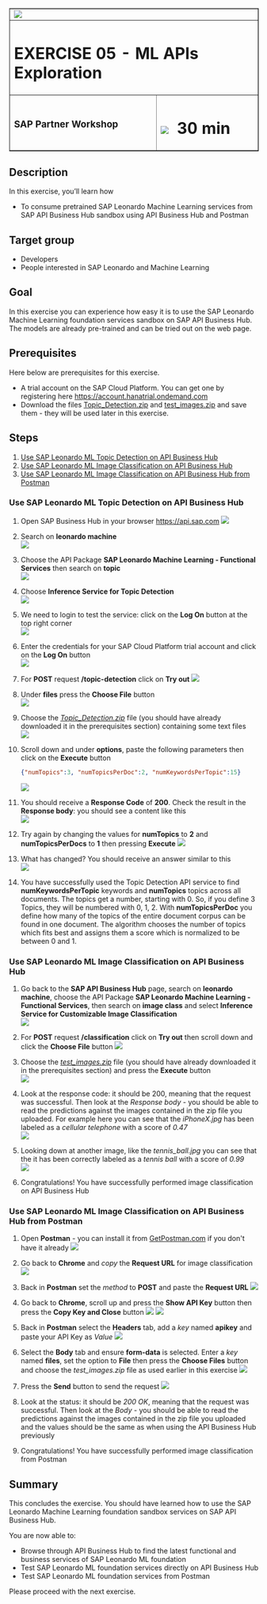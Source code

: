 <table width=100% border=>
<tr><td colspan=2><img src="images/spacer.png"></td></tr>
<tr><td colspan=2><h1>EXERCISE 05 - ML APIs Exploration</h1></td></tr>
<tr><td><h3>SAP Partner Workshop</h3></td><td><h1><img src="images/clock.png"> &nbsp;30 min</h1></td></tr>
</table>


## Description
In this exercise, you’ll learn how

* To consume pretrained SAP Leonardo Machine Learning services from SAP API Business Hub sandbox using API Business Hub and Postman

## Target group

* Developers
* People interested in SAP Leonardo and Machine Learning


## Goal

In this exercise you can experience how easy it is to use the SAP Leonardo Machine Learning foundation services sandbox on SAP API Business Hub. The models are already pre-trained and can be tried out on the web page.


## Prerequisites

Here below are prerequisites for this exercise.

* A trial account on the SAP Cloud Platform. You can get one by registering here <https://account.hanatrial.ondemand.com>
* Download the files [Topic_Detection.zip](files/Topic_Detection.zip?raw=true) and [test_images.zip](files/test_images.zip?raw=true) and save them - they will be used later in this exercise.


## Steps

1. [Use SAP Leonardo ML Topic Detection on API Business Hub](#topic-detection)
1. [Use SAP Leonardo ML Image Classification on API Business Hub](#image-classification)
1. [Use SAP Leonardo ML Image Classification on API Business Hub from Postman](#image-classification-postman)



### <a name="topic-detection"></a> Use SAP Leonardo ML Topic Detection on API Business Hub
1. Open SAP Business Hub in your browser <https://api.sap.com>
	![](images/01.png)

1. 	Search on **leonardo machine**  
	![](images/02.png)

1. 	Choose the API Package **SAP Leonardo Machine Learning - Functional Services** then search on **topic**  
	![](images/03.png)

1. 	Choose **Inference Service for Topic Detection**  
	![](images/04.png)

1. We need to login to test the service: click on the **Log On** button at the top right corner  
	![](images/05.png)

1. Enter the credentials for your SAP Cloud Platform trial account and click on the **Log On** button  
	![](images/06.png)

1. For **POST** request **/topic-detection** click on **Try out**
	![](images/07.png)

1. Under **files** press the **Choose File** button  
	![](images/08.png)

1. Choose the *[Topic_Detection.zip](files/Topic_Detection.zip?raw=true)* file (you should have already downloaded it in the prerequisites section) containing some text files  
	![](images/09.png)

1. Scroll down and under **options**, paste the following parameters then click on the **Execute** button  

	```json
	{"numTopics":3, "numTopicsPerDoc":2, "numKeywordsPerTopic":15}
	```
	![](images/10.png)

1. You should receive a **Response Code** of **200**. Check the result in the **Response body**: you should see a content like this  
	![](images/11.png)

1. Try again by changing the values for **numTopics** to **2** and **numTopicsPerDocs** to **1**  then pressing **Execute**
	![](images/12.png)

1. What has changed? You should receive an answer similar to this  
	![](images/13.png)

1. You have successfully used the Topic Detection API service to find **numKeywordsPerTopic** keywords and **numTopics** topics across all documents. The topics get a number, starting with 0. So, if you define 3 Topics, they will be numbered with 0, 1, 2. With **numTopicsPerDoc** you define how many of the topics of the entire document corpus can be found in one document. The algorithm chooses the number of topics which fits best and assigns them a score which is normalized to be between 0 and 1.


### <a name="image-classification"></a> Use SAP Leonardo ML Image Classification on API Business Hub

1. Go back to the **SAP API Business Hub** page, search on **leonardo machine**, choose the API Package **SAP Leonardo Machine Learning - Functional Services**, then search on **image class** and select **Inference Service for Customizable Image Classification**  
	![](images/14.png)

1. For **POST** request **/classification** click on **Try out** then scroll down and click the **Choose File** button
	![](images/15.png)

1. Choose the *[test_images.zip](files/test_images.zip?raw=true)* file (you should have already downloaded it in the prerequisites section) and press the **Execute** button  
	![](images/16.png)

1. Look at the response code: it should be 200, meaning that the request was successful. Then look at the *Response body* - you should be able to read the predictions against the images contained in the zip file you uploaded. For example here you can see that the *iPhoneX.jpg* has been labeled as a *cellular telephone* with a score of *0.47*  
	![](images/17.png)

1. Looking down at another image, like the *tennis_ball.jpg* you can see that the it has been correctly labeled as a *tennis ball* with a score of *0.99*  
	![](images/18.png)

1. Congratulations! You have successfully performed image classification on API Business Hub


### <a name="image-classification-postman"></a> Use SAP Leonardo ML Image Classification on API Business Hub from Postman

1. Open **Postman** - you can install it from [GetPostman.com](https://GetPostman.com) if you don't have it already
	![](images/19.png)

1. Go back to **Chrome** and *copy* the **Request URL** for image classification
	![](images/20.png)

1. Back in **Postman** set the *method* to **POST** and paste the **Request URL**
  ![](images/21.png)

1. Go back to **Chrome**, scroll up and press the **Show API Key** button then press the **Copy Key and Close** button
  ![](images/22.png)
  ![](images/23.png)

1. Back in **Postman** select the **Headers** tab, add a *key* named **apikey** and paste your API Key as *Value*
  ![](images/24.png)

1. Select the **Body** tab and ensure **form-data** is selected. Enter a *key* named **files**, set the option to **File** then press the **Choose Files** button and choose the *test_images.zip* file as used earlier in this exercise
  ![](images/25.png)

1. Press the **Send** button to send the request
  ![](images/26.png)

1. Look at the status: it should be *200 OK*, meaning that the request was successful. Then look at the *Body* - you should be able to read the predictions against the images contained in the zip file you uploaded and the values should be the same as when using the API Business Hub previously

1. Congratulations! You have successfully performed image classification from Postman


## Summary
This concludes the exercise. You should have learned how to use the SAP Leonardo Machine Learning foundation sandbox services on SAP API Business Hub.

You are now able to:

* Browse through API Business Hub to find the latest functional and business services of SAP Leonardo ML foundation
* Test SAP Leonardo ML foundation services directly on API Business Hub
* Test SAP Leonardo ML foundation services from Postman

Please proceed with the next exercise.
